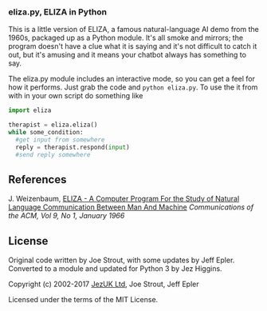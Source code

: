 ### eliza.py, ELIZA in Python

This is a little version of ELIZA, a famous natural-language AI demo from the 1960s,
packaged up as a Python module.  It's all smoke and mirrors; the program doesn't
have a clue what it is saying and it's not difficult to catch it out, but it's amusing
and it means your chatbot always has something to say.

The eliza.py module includes an interactive mode, so you can get a feel for how it performs. Just grab the code
and `python eliza.py`.  To use the it from with in your own script do something like

``` python
import eliza

therapist = eliza.eliza()
while some_condition:
  #get input from somewhere
  reply = therapist.respond(input)
  #send reply somewhere
```

## References
J. Weizenbaum, [ELIZA - A Computer Program For the Study of Natural Language Communication Between Man And Machine](http://www.cse.buffalo.edu/~rapaport/572/S02/weizenbaum.eliza.1966.pdf) _Communications of the ACM, Vol 9, No 1, January 1966_

## License

Original code written by Joe Strout, with some updates by Jeff Epler.  Converted to a module and updated for Python 3 by Jez Higgins.

Copyright (c) 2002-2017 [JezUK Ltd](http://www.jezuk.co.uk), Joe Strout, Jeff Epler

Licensed under the terms of the MIT License.
